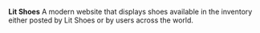 <b>Lit Shoes</b>
A modern website that displays shoes available in the inventory either posted by Lit Shoes or by users across the world.
